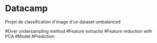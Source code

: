 # Datacamp
Projet de classification d'image d'un dataset umbalanced


#Over undersampling method
#Feature extractio
#Feature reduction with PCA
#Model
#Prediction
